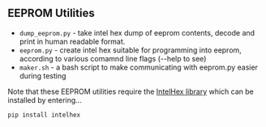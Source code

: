 ## EEPROM Utilities

* `dump_eeprom.py` - take intel hex dump of eeprom contents, decode and print in <sort of> human readable format.
* `eeprom.py` - create intel hex suitable for programming into eeprom, according to various comamnd line flags (--help to see)
* `maker.sh` - a bash script to make communicating with eeprom.py easier during testing

Note that these EEPROM utilities require the [IntelHex library](https://github.com/bialix/intelhex) which can be installed by entering...

    pip install intelhex

